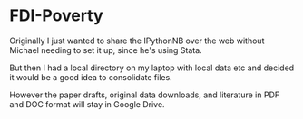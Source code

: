# FDI-Poverty

Originally I just wanted to share the IPythonNB over the web without Michael needing to set it up, since he's using Stata. 

But then I had a local directory on my laptop with local data etc and decided it would be a good idea to consolidate files.

However the paper drafts, original data downloads, and literature in PDF and DOC format will stay in Google Drive.

